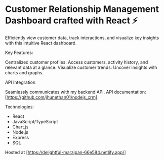 # Customer Relationship Management Dashboard crafted with React ⚡️

Efficiently view customer data, track interactions, and visualize key insights with this intuitive React dashboard.

Key Features:

Centralized customer profiles: Access customers, activity history, and relevant data at a glance.
Visualize customer trends: Uncover insights with charts and graphs.

API Integration:

Seamlessly communicates with my backend API.
API documentation: [https://github.com/jhunethan01/nodejs_crm]

Technologies:

- React
- JavaScript/TypeScript
- Chart.js
- Node.js
- Express
- SQL

Hosted at [https://delightful-marzipan-66e584.netlify.app/]
